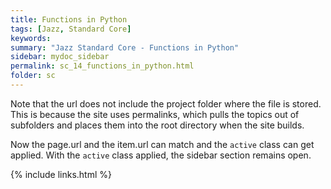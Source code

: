 ```yaml
---
title: Functions in Python
tags: [Jazz, Standard Core]
keywords:
summary: "Jazz Standard Core - Functions in Python"
sidebar: mydoc_sidebar
permalink: sc_14_functions_in_python.html
folder: sc
---
```


Note that the url does not include the project folder where the file is stored. This is because the site uses permalinks, which pulls the topics out of subfolders and places them into the root directory when the site builds.

Now the page.url and the item.url can match and the `active` class can get applied. With the `active` class applied, the sidebar section remains open.

{% include links.html %}
